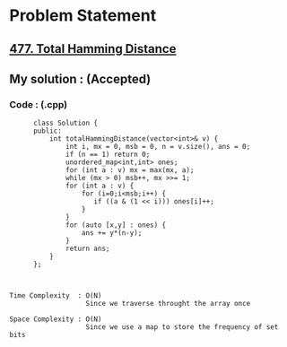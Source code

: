 # Problem Statement

## [477. Total Hamming Distance](https://leetcode.com/problems/total-hamming-distance/)


## My solution :  (Accepted)

    
  
        
   ### Code : (.cpp)  
      
          class Solution {
          public:
              int totalHammingDistance(vector<int>& v) {
                  int i, mx = 0, msb = 0, n = v.size(), ans = 0;
                  if (n == 1) return 0;
                  unordered_map<int,int> ones;
                  for (int a : v) mx = max(mx, a);
                  while (mx > 0) msb++, mx >>= 1;
                  for (int a : v) {
                      for (i=0;i<msb;i++) {
                         if ((a & (1 << i))) ones[i]++; 
                      }
                  }
                  for (auto [x,y] : ones) {
                      ans += y*(n-y);
                  }
                  return ans;
              }
          };



    Time Complexity  : O(N)
                       Since we traverse throught the array once

    Space Complexity : O(N)  
                       Since we use a map to store the frequency of set bits
   
  
  
